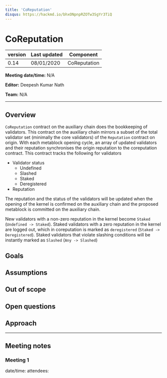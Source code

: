 ```yaml
---
title: 'CoReputation'
disqus: https://hackmd.io/bhxONpnpRZOTw3SgYr3TiQ
---
```


CoReputation
===

| version | Last updated | Component          |
| ------- | ------------ | ------------------ |
| 0.14    | 08/01/2020    | CoReputation |

**Meeting date/time:** N/A

**Editor:** Deepesh Kumar Nath

**Team:** N/A

---

## Overview
`CoReputation` contract on the auxiliary chain does the bookkeeping of validators. This contract on the auxiliary chain mirrors a subset of the total validator set (minimally the core validators) of the `Reputation` contract on origin. With each metablock opening cycle, an array of updated validators and their reputation synchronises the origin reputation to the coreputation contract. This contract tracks the following for validators
- Validator status
    - Undefined
    - Slashed
    - Staked
    - Deregistered
- Reputation

The reputation and the status of the validators will be updated when the opening of the kernel is confirmed on the auxiliary chain and the proposed metablock is committed on the auxiliary chain.

New validators with a non-zero reputation in the kernel become `Staked` (`Undefined -> Staked`).
Staked validators with a zero reputation in the kernel are logged out, which in coreputation is marked as `deregistered` (`Staked -> Deregistered`).
Staked validators that violate slashing conditions will be instantly marked as `Slashed` (`Any -> Slashed`)

## Goals

## Assumptions

## Out of scope


## Open questions

## Approach
---
## Meeting notes
### Meeting 1
date/time:
attendees:
